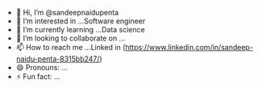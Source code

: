 - 👋 Hi, I’m @sandeepnaidupenta
- 👀 I’m interested in ...Software engineer
- 🌱 I’m currently learning ...Data science
- 💞️ I’m looking to collaborate on ...
- 📫 How to reach me ...Linked in (https://www.linkedin.com/in/sandeep-naidu-penta-8315bb247/)
- 😄 Pronouns: ...
- ⚡ Fun fact: ...

<!---
sandeepnaidupenta/sandeepnaidupenta is a ✨ special ✨ repository because its `README.md` (this file) appears on your GitHub profile.
You can click the Preview link to take a look at your changes.
--->
